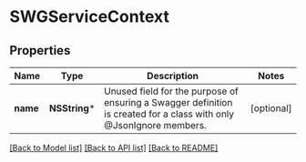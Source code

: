 # SWGServiceContext

## Properties
Name | Type | Description | Notes
------------ | ------------- | ------------- | -------------
**name** | **NSString*** | Unused field for the purpose of ensuring a Swagger definition is created for a class with only @JsonIgnore members. | [optional] 

[[Back to Model list]](../README.md#documentation-for-models) [[Back to API list]](../README.md#documentation-for-api-endpoints) [[Back to README]](../README.md)


